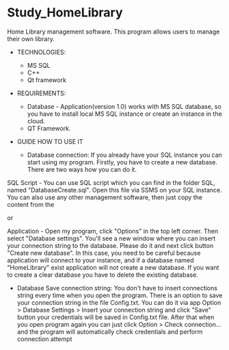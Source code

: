 # Study_HomeLibrary

Home Library management software. This program allows users to manage their own library.

- TECHNOLOGIES:
  - MS SQL
  - C++
  - Qt framework


- REQUIREMENTS:

	- Database - Application(version 1.0) works with MS SQL database, so you have to install local MS SQL instance or create an instance in the cloud. 
	- QT Framework.
	

- GUIDE HOW TO USE IT
	- Database connection:
	If you already have your SQL instance you can start using my program. Firstly, you have to create a new database. There are two ways how you can do it. 

SQL Script - You can use SQL script which you can find in the folder SQL, named "DatabaseCreate.sql". Open this file via SSMS on your SQL instance. You can also use any other management software, then just copy the content from the 

or 

Application - Open my program, click "Options" in the top left corner. Then select "Database settings". You'll see a new window where you can insert your connection string to the database. Please do it and next click button "Create new database". In this case, you need to be careful because application will connect to your instance, and if a database named "HomeLibrary" exist application will not create a new database. If you want to create a clear database you have to delete the existing database. 
	
- Database Save connection string:
	You don't have to insert connections string every time when you open the program. There is an option to save your connection string in the file Config.txt. You can do it via app Option > Database Settings > Insert your connection string and click "Save" button your credentials will be saved in Config.txt file. After that when you open program again you can just click Option > Check connection... and the program will automatically check credentials and perform connection attempt 
	



